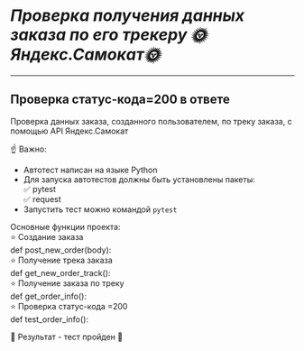 # *Проверка получения данных заказа по его трекеру :sun_with_face:Яндекс.Самокат:sun_with_face:*  
___   
## Проверка статус-кода=200 в ответе 

Проверка данных заказа, созданного пользователем, по треку заказа, с помощью API Яндекс.Самокат

:point_up: Важно:
- Автотест написан на языке Python
- Для запуска автотестов должны быть установлены пакеты:    
:white_check_mark: pytest    
:white_check_mark: request    
- Запустить тест можно командой `pytest`   

Основные функции проекта:    
:star: Создание заказа     
def post_new_order(body):     
:star: Получение трека заказа     
def get_new_order_track():     
:star: Получение заказа по треку     
def get_order_info():     
:star: Проверка статус-кода =200      
def test_order_info():      


:yellow_heart: Результат - тест пройден :yellow_heart: